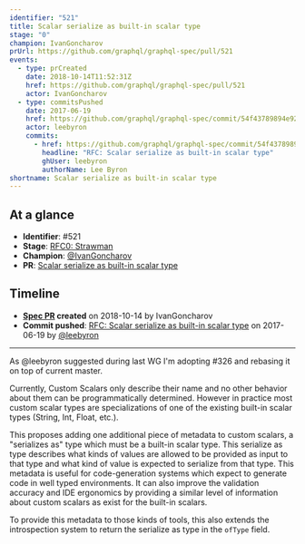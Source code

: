 ```yaml
---
identifier: "521"
title: Scalar serialize as built-in scalar type
stage: "0"
champion: IvanGoncharov
prUrl: https://github.com/graphql/graphql-spec/pull/521
events:
  - type: prCreated
    date: 2018-10-14T11:52:31Z
    href: https://github.com/graphql/graphql-spec/pull/521
    actor: IvanGoncharov
  - type: commitsPushed
    date: 2017-06-19
    href: https://github.com/graphql/graphql-spec/commit/54f43789894e9233710dc66814b7d6b216d979dc
    actor: leebyron
    commits:
      - href: https://github.com/graphql/graphql-spec/commit/54f43789894e9233710dc66814b7d6b216d979dc
        headline: "RFC: Scalar serialize as built-in scalar type"
        ghUser: leebyron
        authorName: Lee Byron
shortname: Scalar serialize as built-in scalar type
---
```


## At a glance

- **Identifier**: #521
- **Stage**: [RFC0: Strawman](https://github.com/graphql/graphql-spec/blob/main/CONTRIBUTING.md#stage-0-strawman)
- **Champion**: [@IvanGoncharov](https://github.com/IvanGoncharov)
- **PR**: [Scalar serialize as built-in scalar type](https://github.com/graphql/graphql-spec/pull/521)

<!-- BEGIN_CUSTOM_TEXT -->



<!-- END_CUSTOM_TEXT -->

## Timeline

- **[Spec PR](https://github.com/graphql/graphql-spec/pull/521) created** on 2018-10-14 by IvanGoncharov
- **Commit pushed**: [RFC: Scalar serialize as built-in scalar type](https://github.com/graphql/graphql-spec/commit/54f43789894e9233710dc66814b7d6b216d979dc) on 2017-06-19 by [@leebyron](https://github.com/leebyron)

<!-- VERBATIM -->

---

As @leebyron suggested during last WG I'm adopting #326 and rebasing it on top of current master.

Currently, Custom Scalars only describe their name and no other behavior about them can be programmatically determined. However in practice most custom scalar types are specializations of one of the existing built-in scalar types (String, Int, Float, etc.).

This proposes adding one additional piece of metadata to custom scalars, a "serializes as" type which must be a built-in scalar type. This serialize as type describes what kinds of values are allowed to be provided as input to that type and what kind of value is expected to serialize from that type. This metadata is useful for code-generation systems which expect to generate code in well typed environments. It can also improve the validation accuracy and IDE ergonomics by providing a similar level of information about custom scalars as exist for the built-in scalars.

To provide this metadata to those kinds of tools, this also extends the introspection system to return the serialize as type in the `ofType` field.

